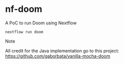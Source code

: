 # nf-doom

A PoC to run Doom using Nextflow

```
nextflow run doom
```

> [!NOTE]
> All credit for the Java implementation go to this project: https://github.com/gaborbata/vanilla-mocha-doom
